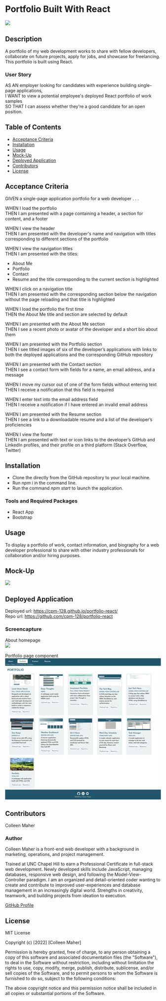 # Portfolio Built With React
<a href="#license"><img src="https://img.shields.io/badge/license-mit-informational"></a>

## Description
A portfolio of my web development works to share with fellow developers, collaborate on future projects, apply for jobs, and showcase for freelancing. This portfolio is built using React.

### User Story
AS AN employer looking for candidates with experience building single-page applications,<br>
I WANT to view a potential employee's deployed React portfolio of work samples<br>
SO THAT I can assess whether they're a good candidate for an open position.

## Table of Contents
- <a href="#acceptance-criteria">Acceptance Criteria</a>
- <a href="#installation">Installation</a>
- <a href="#usage">Usage</a>
- <a href="#mock-up">Mock-Up</a>
- <a href="#deployed-application">Deployed Application</a>
- <a href="contributors">Contributors</a>
- <a href="#license">License</a>


## Acceptance Criteria
GIVEN a single-page application portfolio for a web developer . . .

WHEN I load the portfolio<br>
THEN I am presented with a page containing a header, a section for content, and a footer

WHEN I view the header<br>
THEN I am presented with the developer's name and navigation with titles corresponding to different sections of the portfolio

WHEN I view the navigation titles<br>
THEN I am presented with the titles:
   - About Me
   - Portfolio
   - Contact
   - Resume
and the title corresponding to the current section is highlighted

WHEN I click on a navigation title<br>
THEN I am presented with the corresponding section below the navigation without the page reloading and that title is highlighted

WHEN I load the portfolio the first time<br>
THEN the About Me title and section are selected by default

WHEN I am presented with the About Me section<br>
THEN I see a recent photo or avatar of the developer and a short bio about them

WHEN I am presented with the Portfolio section<br>
THEN I see titled images of six of the developer’s applications with links to both the deployed applications and the corresponding GitHub repository

WHEN I am presented with the Contact section<br>
THEN I see a contact form with fields for a name, an email address, and a message

WHEN I move my cursor out of one of the form fields without entering text<br>
THEN I receive a notification that this field is required

WHEN I enter text into the email address field<br>
THEN I receive a notification if I have entered an invalid email address

WHEN I am presented with the Resume section<br>
THEN I see a link to a downloadable resume and a list of the developer’s proficiencies

WHEN I view the footer<br>
THEN I am presented with text or icon links to the developer’s GitHub and LinkedIn profiles, and their profile on a third platform (Stack Overflow, Twitter)

## Installation
- Clone the directly from the GitHub repository to your local machine.
- Run _npm i_ in the command line.
- Run the command _npm start_ to launch the application.

### Tools and Required Packages
- React App
- Bootstrap

## Usage
To display a portfolio of work, contact information, and biography for a web developer professional to share with other industry professionals for collaboration and/or hiring purposes.

## Mock-Up
<img src="./src/assets/images/mockups/mockup.gif">

## Deployed Application
Deployed url: <a href='https://cpm-128.github.io/portfolio-react/' target='_blank'>https://cpm-128.github.io/portfolio-react/</a><br>
Repo url: <a href='https://github.com/cpm-128/portfolio-react' target='_blank'>https://github.com/cpm-128/portfolio-react</a>

### Screencapture
About homepage<br>
<img src='./src/assets/images/deployed/ABOUT_react-portfolio.png'>

Portfolio page component<br>
<img src='./src/assets/images/deployed/PORTFOLIO_react-portfolio.png.png'>

## Contributors
Colleen Maher

### Author
Colleen Maher is a front-end web developer with a background in marketing, operations, and project management.

Trained at UNC Chapel Hill to earn a Professional Certificate in full-stack web development. Newly developed skills include JavaScript, managing databases, responsive web design, and following the Model-View-Controller paradigm. I am an organized and detail-oriented coder wanting to create and contribute to improved user-experiences and database management in an increasingly digital world. Strengths in creativity, teamwork, and building projects from ideation to execution.

<a href="https://gist.github.com/cpm-128" target="_blank">GitHub Profile</a>

## License
MIT License

Copyright (c) [2022] [Colleen Maher]

Permission is hereby granted, free of charge, to any person obtaining a copy
of this software and associated documentation files (the "Software"), to deal
in the Software without restriction, including without limitation the rights
to use, copy, modify, merge, publish, distribute, sublicense, and/or sell
copies of the Software, and to permit persons to whom the Software is
furnished to do so, subject to the following conditions:

The above copyright notice and this permission notice shall be included in all
copies or substantial portions of the Software.